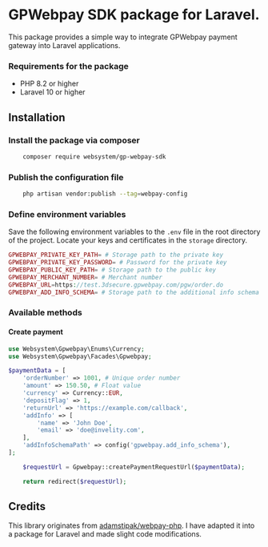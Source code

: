 # GPWebpay SDK package for Laravel.

This package provides a simple way to integrate GPWebpay payment gateway into Laravel applications.

### Requirements for the package
- PHP 8.2 or higher
- Laravel 10 or higher

## Installation

### Install the package via composer

```bash
    composer require websystem/gp-webpay-sdk
```

### Publish the configuration file

```bash
    php artisan vendor:publish --tag=webpay-config
```

### Define environment variables
Save the following environment variables to the `.env` file in the root directory of the project.
 Locate your keys and certificates in the `storage` directory.

```php
GPWEBPAY_PRIVATE_KEY_PATH= # Storage path to the private key
GPWEBPAY_PRIVATE_KEY_PASSWORD= # Password for the private key
GPWEBPAY_PUBLIC_KEY_PATH= # Storage path to the public key
GPWEBPAY_MERCHANT_NUMBER= # Merchant number
GPWEBPAY_URL=https://test.3dsecure.gpwebpay.com/pgw/order.do
GPWEBPAY_ADD_INFO_SCHEMA= # Storage path to the additional info schema
```
### Available methods

#### Create payment
```php
use Websystem\Gpwebpay\Enums\Currency;
use Websystem\Gpwebpay\Facades\Gpwebpay;

$paymentData = [
    'orderNumber' => 1001, # Unique order number
    'amount' => 150.50, # Float value
    'currency' => Currency::EUR,
    'depositFlag' => 1, 
    'returnUrl' => 'https://example.com/callback',
    'addInfo' => [
        'name' => 'John Doe',
        'email' => 'doe@invelity.com',
    ],
    'addInfoSchemaPath' => config('gpwebpay.add_info_schema'),
];

    $requestUrl = Gpwebpay::createPaymentRequestUrl($paymentData);

    return redirect($requestUrl);
```
## Credits

This library originates from [adamstipak/webpay-php](https://github.com/newPOPE/gp-webpay-php-sdk).
I have adapted it into a package for Laravel and made slight code modifications.
